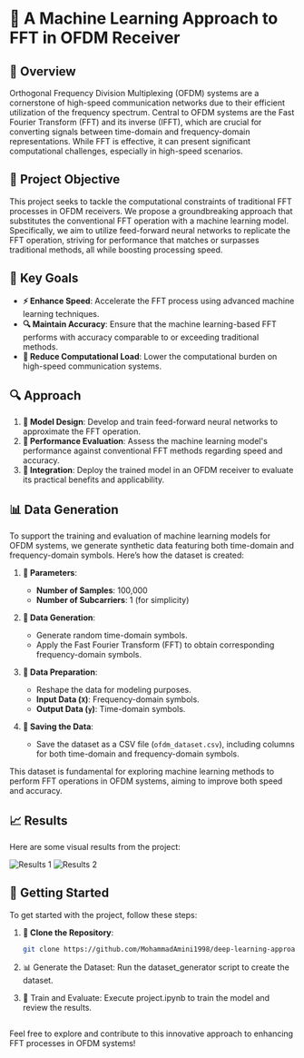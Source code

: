 # 🚀 A Machine Learning Approach to FFT in OFDM Receiver

## 🌟 Overview

Orthogonal Frequency Division Multiplexing (OFDM) systems are a cornerstone of high-speed communication networks due to their efficient utilization of the frequency spectrum. Central to OFDM systems are the Fast Fourier Transform (FFT) and its inverse (IFFT), which are crucial for converting signals between time-domain and frequency-domain representations. While FFT is effective, it can present significant computational challenges, especially in high-speed scenarios.

## 🎯 Project Objective

This project seeks to tackle the computational constraints of traditional FFT processes in OFDM receivers. We propose a groundbreaking approach that substitutes the conventional FFT operation with a machine learning model. Specifically, we aim to utilize feed-forward neural networks to replicate the FFT operation, striving for performance that matches or surpasses traditional methods, all while boosting processing speed.

## 🔑 Key Goals

- **⚡ Enhance Speed**: Accelerate the FFT process using advanced machine learning techniques.
- **🔍 Maintain Accuracy**: Ensure that the machine learning-based FFT performs with accuracy comparable to or exceeding traditional methods.
- **💪 Reduce Computational Load**: Lower the computational burden on high-speed communication systems.

## 🔍 Approach

1. **🧩 Model Design**: Develop and train feed-forward neural networks to approximate the FFT operation.
2. **🔬 Performance Evaluation**: Assess the machine learning model's performance against conventional FFT methods regarding speed and accuracy.
3. **🔧 Integration**: Deploy the trained model in an OFDM receiver to evaluate its practical benefits and applicability.

## 📊 Data Generation

To support the training and evaluation of machine learning models for OFDM systems, we generate synthetic data featuring both time-domain and frequency-domain symbols. Here’s how the dataset is created:

1. **📏 Parameters**:
   - **Number of Samples**: 100,000
   - **Number of Subcarriers**: 1 (for simplicity)

2. **🔢 Data Generation**:
   - Generate random time-domain symbols.
   - Apply the Fast Fourier Transform (FFT) to obtain corresponding frequency-domain symbols.

3. **🔄 Data Preparation**:
   - Reshape the data for modeling purposes.
   - **Input Data (`X`)**: Frequency-domain symbols.
   - **Output Data (`y`)**: Time-domain symbols.

4. **💾 Saving the Data**:
   - Save the dataset as a CSV file (`ofdm_dataset.csv`), including columns for both time-domain and frequency-domain symbols.

This dataset is fundamental for exploring machine learning methods to perform FFT operations in OFDM systems, aiming to improve both speed and accuracy.

## 📈 Results

Here are some visual results from the project:

![Results 1](https://github.com/user-attachments/assets/9a6c0e96-2351-4503-a322-c35e1062af1b)
![Results 2](https://github.com/user-attachments/assets/6f5efe02-2b5a-475a-94e7-2ac75f3706c5)

## 🚀 Getting Started

To get started with the project, follow these steps:

1. **🔄 Clone the Repository**:
   ```bash
   git clone https://github.com/MohammadAmini1998/deep-learning-approach-for-FFT.git
2. 📊 Generate the Dataset:
Run the dataset_generator script to create the dataset.

3. 📝 Train and Evaluate:
Execute project.ipynb to train the model and review the results.
##
Feel free to explore and contribute to this innovative approach to enhancing FFT processes in OFDM systems!

